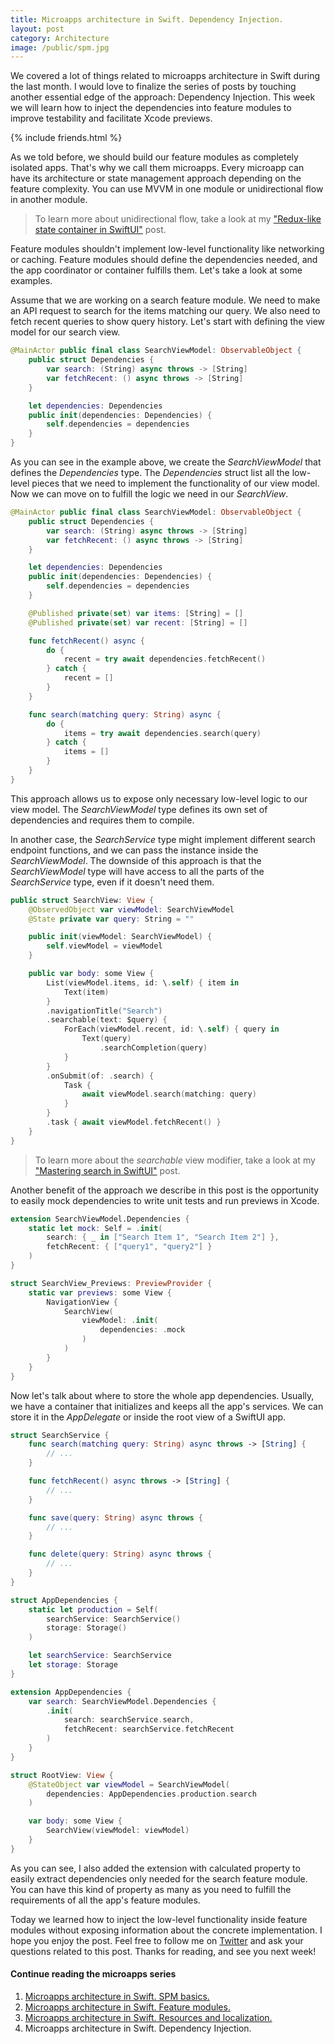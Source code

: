 ```yaml
---
title: Microapps architecture in Swift. Dependency Injection.
layout: post
category: Architecture
image: /public/spm.jpg
---
```


We covered a lot of things related to microapps architecture in Swift during the last month. I would love to finalize the series of posts by touching another essential edge of the approach: Dependency Injection. This week we will learn how to inject the dependencies into feature modules to improve testability and facilitate Xcode previews.

{% include friends.html %}

As we told before, we should build our feature modules as completely isolated apps. That's why we call them microapps. Every microapp can have its architecture or state management approach depending on the feature complexity. You can use MVVM in one module or unidirectional flow in another module.

> To learn more about unidirectional flow, take a look at my ["Redux-like state container in SwiftUI"](/2019/09/18/redux-like-state-container-in-swiftui/) post.

Feature modules shouldn't implement low-level functionality like networking or caching. Feature modules should define the dependencies needed, and the app coordinator or container fulfills them. Let's take a look at some examples. 

Assume that we are working on a search feature module. We need to make an API request to search for the items matching our query. We also need to fetch recent queries to show query history. Let's start with defining the view model for our search view.

```swift
@MainActor public final class SearchViewModel: ObservableObject {
    public struct Dependencies {
        var search: (String) async throws -> [String]
        var fetchRecent: () async throws -> [String]
    }

    let dependencies: Dependencies
    public init(dependencies: Dependencies) {
        self.dependencies = dependencies
    }
}
```

As you can see in the example above, we create the *SearchViewModel* that defines the *Dependencies* type. The *Dependencies* struct list all the low-level pieces that we need to implement the functionality of our view model. Now we can move on to fulfill the logic we need in our *SearchView*.

```swift
@MainActor public final class SearchViewModel: ObservableObject {
    public struct Dependencies {
        var search: (String) async throws -> [String]
        var fetchRecent: () async throws -> [String]
    }

    let dependencies: Dependencies
    public init(dependencies: Dependencies) {
        self.dependencies = dependencies
    }

    @Published private(set) var items: [String] = []
    @Published private(set) var recent: [String] = []

    func fetchRecent() async {
        do {
            recent = try await dependencies.fetchRecent()
        } catch {
            recent = []
        }
    }

    func search(matching query: String) async {
        do {
            items = try await dependencies.search(query)
        } catch {
            items = []
        }
    }
}
```

This approach allows us to expose only necessary low-level logic to our view model. The *SearchViewModel* type defines its own set of dependencies and requires them to compile.

In another case, the *SearchService* type might implement different search endpoint functions, and we can pass the instance inside the *SearchViewModel*. The downside of this approach is that the *SearchViewModel* type will have access to all the parts of the *SearchService* type, even if it doesn't need them.

```swift
public struct SearchView: View {
    @ObservedObject var viewModel: SearchViewModel
    @State private var query: String = ""

    public init(viewModel: SearchViewModel) {
        self.viewModel = viewModel
    }

    public var body: some View {
        List(viewModel.items, id: \.self) { item in
            Text(item)
        }
        .navigationTitle("Search")
        .searchable(text: $query) {
            ForEach(viewModel.recent, id: \.self) { query in
                Text(query)
                    .searchCompletion(query)
            }
        }
        .onSubmit(of: .search) {
            Task {
                await viewModel.search(matching: query)
            }
        }
        .task { await viewModel.fetchRecent() }
    }
}
```

> To learn more about the *searchable* view modifier, take a look at my ["Mastering search in SwiftUI"](/2021/06/23/mastering-search-in-swiftui/) post.

Another benefit of the approach we describe in this post is the opportunity to easily mock dependencies to write unit tests and run previews in Xcode.

```swift
extension SearchViewModel.Dependencies {
    static let mock: Self = .init(
        search: { _ in ["Search Item 1", "Search Item 2"] },
        fetchRecent: { ["query1", "query2"] }
    )
}

struct SearchView_Previews: PreviewProvider {
    static var previews: some View {
        NavigationView {
            SearchView(
                viewModel: .init(
                    dependencies: .mock
                )
            )
        }
    }
}
```

Now let's talk about where to store the whole app dependencies. Usually, we have a container that initializes and keeps all the app's services. We can store it in the *AppDelegate* or inside the root view of a SwiftUI app.

```swift
struct SearchService {
    func search(matching query: String) async throws -> [String] {
        // ...
    }

    func fetchRecent() async throws -> [String] {
        // ...
    }

    func save(query: String) async throws {
        // ...
    }

    func delete(query: String) async throws {
        // ...
    }
}

struct AppDependencies {
    static let production = Self(
        searchService: SearchService()
        storage: Storage()
    )

    let searchService: SearchService
    let storage: Storage
}

extension AppDependencies {
    var search: SearchViewModel.Dependencies {
        .init(
            search: searchService.search,
            fetchRecent: searchService.fetchRecent
        )
    }
}

struct RootView: View {
    @StateObject var viewModel = SearchViewModel(
        dependencies: AppDependencies.production.search
    )

    var body: some View {
        SearchView(viewModel: viewModel)
    }
}
```

As you can see, I also added the extension with calculated property to easily extract dependencies only needed for the search feature module. You can have this kind of property as many as you need to fulfill the requirements of all the app's feature modules.

Today we learned how to inject the low-level functionality inside feature modules without exposing information about the concrete implementation. I hope you enjoy the post. Feel free to follow me on [Twitter](https://twitter.com/mecid) and ask your questions related to this post. Thanks for reading, and see you next week!

#### Continue reading the microapps series
1. [Microapps architecture in Swift. SPM basics.](/2022/01/12/microapps-architecture-in-swift-spm-basics/)
2. [Microapps architecture in Swift. Feature modules.](/2022/01/19/microapps-architecture-in-swift-feature-modules/)
3. [Microapps architecture in Swift. Resources and localization.](/2022/01/26/microapps-architecture-in-swift-resources-and-localization/)
4. Microapps architecture in Swift. Dependency Injection.
